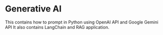 # Generative AI 
This contains how to prompt in Python using OpenAI API and Google Gemini API
It also contains LangChain and RAG application.
